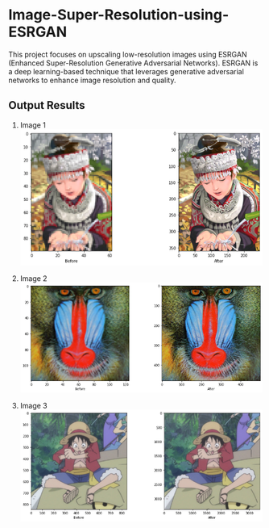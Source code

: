# Image-Super-Resolution-using-ESRGAN

This project focuses on upscaling low-resolution images using ESRGAN (Enhanced Super-Resolution Generative Adversarial Networks). ESRGAN is a deep learning-based technique that leverages generative adversarial networks to enhance image resolution and quality.

## Output Results
1. Image 1\
![image 1](https://github.com/Taha533/Enhancing-Image-Quality-using-ESRGAN/blob/main/Output/result_1.png?raw=true)

2. Image 2\
![Image 2](https://github.com/Taha533/Enhancing-Image-Quality-using-ESRGAN/blob/main/Output/result_2.png?raw=true)

3. Image 3\
![image 3](https://github.com/Taha533/Enhancing-Image-Quality-using-ESRGAN/blob/main/Output/results_3.png?raw=true)
